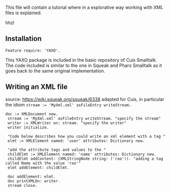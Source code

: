 This file will contain a tutorial where in a explorative way working with XML files is explained.

hhzl

## Installation
````
Feature require: 'YAXO'. 
````

This YAXO package is included in the basic repository of Cuis Smalltalk. The code included is similar to the one in Squeak and Pharo Smalltalk as it goes back to the same original implementation.

## Writing an XML file
source: https://wiki.squeak.org/squeak/6338
adapted for Cuis, in particular the idiom
`stream := 'MyXml.xml' asFileEntry writeStream.`

````
doc := XMLDocument new.
 stream := 'MyXml.xml' asFileEntry writeStream. "specify the stream"
 writer := XMLWriter on: stream. "specify the writer"
 writer initialize.
 
 "Code below describes how you could write an xml element with a tag "
 elmt := XMLElement named: 'user' attributes: Dictionary new.
 
 "add the attribute tags and values to the "
 childElmt := XMLElement named: 'name' attributes: Dictionary new.
 childElmt addContent: (XMLStringNode string: ('rao')). "adding a tag called Name with the value 'rao'"
 elmt addElement: childElmt.
 
 doc addElement: elmt.
 doc printXMLOn: writer.
 stream close.
````
